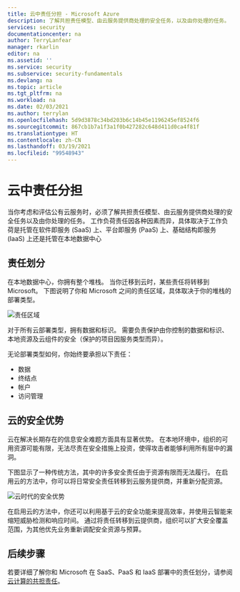 ```yaml
---
title: 云中责任分担 - Microsoft Azure
description: 了解共担责任模型、由云服务提供商处理的安全任务，以及由你处理的任务。
services: security
documentationcenter: na
author: TerryLanfear
manager: rkarlin
editor: na
ms.assetid: ''
ms.service: security
ms.subservice: security-fundamentals
ms.devlang: na
ms.topic: article
ms.tgt_pltfrm: na
ms.workload: na
ms.date: 02/03/2021
ms.author: terrylan
ms.openlocfilehash: 5d9d3878c34bd203b6c14b45e1196245ef8524f6
ms.sourcegitcommit: 867cb1b7a1f3a1f0b427282c648d411d0ca4f81f
ms.translationtype: HT
ms.contentlocale: zh-CN
ms.lasthandoff: 03/19/2021
ms.locfileid: "99548943"
---
```

# <a name="shared-responsibility-in-the-cloud"></a>云中责任分担

当你考虑和评估公有云服务时，必须了解共担责任模型、由云服务提供商处理的安全任务以及由你处理的任务。 工作负荷责任因各种因素而异，具体取决于工作负荷是托管在软件即服务 (SaaS) 上、平台即服务 (PaaS) 上、基础结构即服务 (IaaS) 上还是托管在本地数据中心

## <a name="division-of-responsibility"></a>责任划分
在本地数据中心，你拥有整个堆栈。 当你迁移到云时，某些责任将转移到 Microsoft。 下图说明了你和 Microsoft 之间的责任区域，具体取决于你的堆栈的部署类型。

![责任区域](./media/shared-responsibility/shared-responsibility.png)

对于所有云部署类型，拥有数据和标识。 需要负责保护由你控制的数据和标识、本地资源及云组件的安全（保护的项目因服务类型而异）。

无论部署类型如何，你始终要承担以下责任：

- 数据
- 终结点
- 帐户
- 访问管理

## <a name="cloud-security-advantages"></a>云的安全优势
云在解决长期存在的信息安全难题方面具有显著优势。 在本地环境中，组织的可用资源可能有限，无法尽责在安全措施上投资，使得攻击者能够利用所有层中的漏洞。

下图显示了一种传统方法，其中的许多安全责任由于资源有限而无法履行。 在启用云的方法中，你可以将日常安全责任转移到云服务提供商，并重新分配资源。

![云时代的安全优势](./media/shared-responsibility/cloud-enabled-security.png)

在启用云的方法中，你还可以利用基于云的安全功能来提高效率，并使用云智能来缩短威胁检测和响应时间。 通过将责任转移到云提供商，组织可以扩大安全覆盖范围，为其他优先业务重新调配安全资源与预算。

## <a name="next-steps"></a>后续步骤
若要详细了解你和 Microsoft 在 SaaS、PaaS 和 IaaS 部署中的责任划分，请参阅[云计算的共担责任](https://azure.microsoft.com/resources/shared-responsibility-for-cloud-computing/)。
